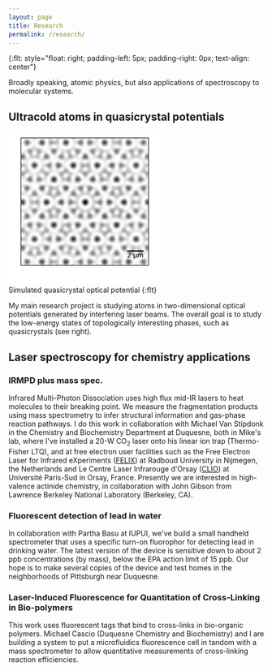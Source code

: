 ```yaml
---
layout: page
title: Research
permalink: /research/
---
```

{:flt: style="float: right; padding-left: 5px; padding-right: 0px; text-align: center"}

Broadly speaking, atomic physics, but also applications of spectroscopy to molecular systems.

## Ultracold atoms in quasicrystal potentials
![quasicrystal potential](./assets/qx-atoms-zoom-sm.png)<br />
Simulated quasicrystal optical potential
{:flt}

My main research project is studying atoms in two-dimensional optical potentials generated by interfering laser beams.  The overall goal is to study the low-energy states of topologically interesting phases, such as quasicrystals (see right).

## Laser spectroscopy for chemistry applications
### IRMPD plus mass spec.
Infrared Multi-Photon Dissociation uses high flux mid-IR lasers to heat molecules to their breaking point.
We measure the fragmentation products using mass spectrometry to infer structural information and gas-phase reaction pathways.
I do this work in collaboration with Michael Van Stipdonk in the Chemistry and Biochemistry Department at Duquesne,
both in Mike's lab, where I've installed a 20-W CO<sub>2</sub> laser onto his linear ion trap (Thermo-Fisher LTQ),
and at free electron user facilities such as the Free Electron Laser for Infrared eXperiments ([FELIX](http://www.ru.nl/felix/)) at Radboud University in Nijmegen, the Netherlands and Le Centre Laser Infrarouge d'Orsay ([CLIO](http://old.clio.lcp.u-psud.fr/clio_eng/clio_eng.htm)) at Université Paris-Sud in Orsay, France.
Presently we are interested in high-valence actinide chemistry, in collaboration with John Gibson from Lawrence Berkeley National Laboratory (Berkeley, CA).

### Fluorescent detection of lead in water
In collaboration with Partha Basu at IUPUI, we've build a small handheld spectrometer that uses a specific turn-on fluorophor for detecting lead in drinking water.  The latest version of the device is sensitive down to about 2 ppb concentrations (by mass), below the EPA action limit of 15 ppb.  Our hope is to make several copies of the device and test homes in the neighborhoods of Pittsburgh near Duquesne.

### Laser-Induced Fluorescence for Quantitation of Cross-Linking in Bio-polymers
This work uses fluorescent tags that bind to cross-links in bio-organic polymers.  Michael Cascio (Duquesne Chemistry and Biochemistry) and I are building a system to put a microfluidics fluorescence cell in tandom with a mass spectrometer to allow quantitative measurements of cross-linking reaction efficiencies.
